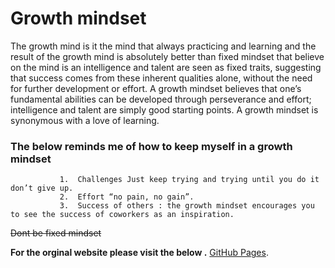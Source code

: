 # Growth mindset 


The growth mind is it the mind that always practicing and learning and the result of the growth mind is absolutely better than fixed mindset that believe on the mind is an intelligence and talent are seen as fixed traits, suggesting that success comes from these inherent qualities alone, without the need for further development or effort.
A growth mindset believes that one’s fundamental abilities can be developed through perseverance and effort; intelligence and talent are simply good starting points. A growth mindset is synonymous with a love of learning.

### **The below reminds me of how to keep myself in a growth mindset**

               1.  Challenges Just keep trying and trying until you do it don’t give up.
               2.  Effort “no pain, no gain”.
               3.  Success of others : the growth mindset encourages you to see the success of coworkers as an inspiration.

~~Dont be fixed mindset~~

**For the orginal website please visit the below .**
[GitHub Pages](https://www.atlassian.com/blog/inside-atlassian/growth-mindset/).
